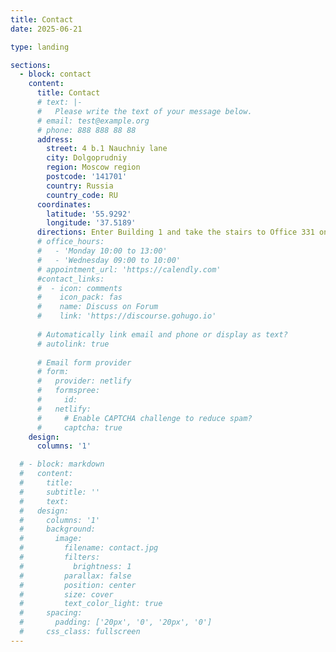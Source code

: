 ```yaml
---
title: Contact
date: 2025-06-21

type: landing

sections:
  - block: contact
    content:
      title: Contact
      # text: |-
      #   Please write the text of your message below.
      # email: test@example.org
      # phone: 888 888 88 88
      address:
        street: 4 b.1 Nauchniy lane
        city: Dolgoprudniy
        region: Moscow region
        postcode: '141701'
        country: Russia
        country_code: RU
      coordinates:
        latitude: '55.9292'
        longitude: '37.5189'
      directions: Enter Building 1 and take the stairs to Office 331 on Floor 3
      # office_hours:
      #   - 'Monday 10:00 to 13:00'
      #   - 'Wednesday 09:00 to 10:00'
      # appointment_url: 'https://calendly.com'
      #contact_links:
      #  - icon: comments
      #    icon_pack: fas
      #    name: Discuss on Forum
      #    link: 'https://discourse.gohugo.io'
    
      # Automatically link email and phone or display as text?
      # autolink: true
    
      # Email form provider
      # form:
      #   provider: netlify
      #   formspree:
      #     id:
      #   netlify:
      #     # Enable CAPTCHA challenge to reduce spam?
      #     captcha: true
    design:
      columns: '1'

  # - block: markdown
  #   content:
  #     title:
  #     subtitle: ''
  #     text:
  #   design:
  #     columns: '1'
  #     background:
  #       image: 
  #         filename: contact.jpg
  #         filters:
  #           brightness: 1
  #         parallax: false
  #         position: center
  #         size: cover
  #         text_color_light: true
  #     spacing:
  #       padding: ['20px', '0', '20px', '0']
  #     css_class: fullscreen
---
```

